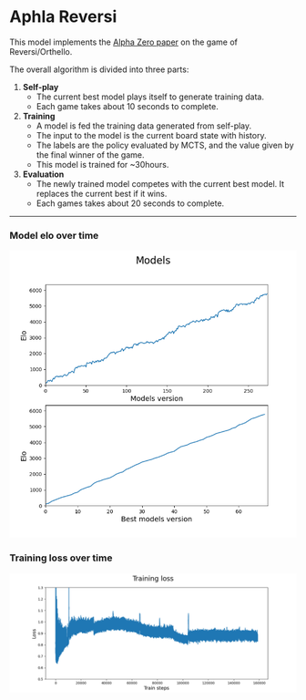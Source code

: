 # Aphla Reversi
This model implements the [Alpha Zero paper](https://www.gwern.net/docs/rl/2017-silver.pdf) on the game of Reversi/Orthello. 

The overall algorithm is divided into three parts:
1. **Self-play**
    * The current best model plays itself to generate training data. 
    * Each game takes about 10 seconds to complete.
1. **Training**
    * A model is fed the training data generated from self-play. 
    * The input to the model is the current board state with history.
    * The labels are the policy evaluated by MCTS, and the value given by the final winner of the game.
    * This model is trained for ~30hours.
1. **Evaluation**
    * The newly trained model competes with the current best model. It replaces the current best if it wins. 
    * Each games takes about 20 seconds to complete.

---

### Model elo over time
![Model elo over time](model_elo.png "Model elo over time")

### Training loss over time
![Traing loss over time](training_loss.png "Model elo over time")